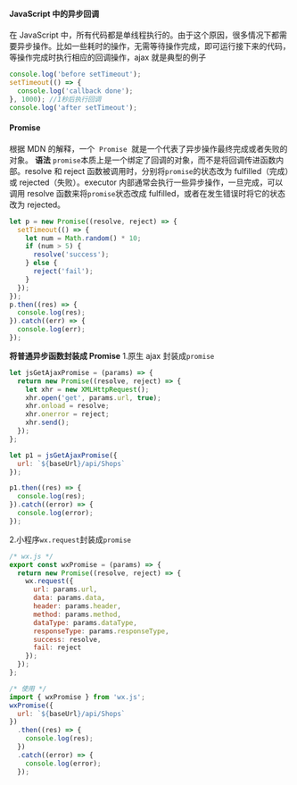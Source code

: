 #### JavaScript 中的异步回调

在 JavaScript 中，所有代码都是单线程执行的。由于这个原因，很多情况下都需要异步操作。比如一些耗时的操作，无需等待操作完成，即可运行接下来的代码，等操作完成时执行相应的回调操作，ajax 就是典型的例子

```javascript
console.log('before setTimeout');
setTimeout(() => {
  console.log('callback done');
}, 1000); //1秒后执行回调
console.log('after setTimeout');
```

#### Promise

根据 MDN 的解释，一个  `Promise`  就是一个代表了异步操作最终完成或者失败的对象。
**语法**
`promise`本质上是一个绑定了回调的对象，而不是将回调传进函数内部。resolve 和 reject 函数被调用时，分别将`promise`的状态改为 fulfilled（完成）或 rejected（失败）。executor 内部通常会执行一些异步操作，一旦完成，可以调用 resolve 函数来将`promise`状态改成 fulfilled，或者在发生错误时将它的状态改为 rejected。

```javascript
let p = new Promise((resolve, reject) => {
  setTimeout(() => {
    let num = Math.random() * 10;
    if (num > 5) {
      resolve('success');
    } else {
      reject('fail');
    }
  });
});
p.then((res) => {
  console.log(res);
}).catch((err) => {
  console.log(err);
});
```

**将普通异步函数封装成 Promise** 1.原生 ajax 封装成`promise`

```javascript
let jsGetAjaxPromise = (params) => {
  return new Promise((resolve, reject) => {
    let xhr = new XMLHttpRequest();
    xhr.open('get', params.url, true);
    xhr.onload = resolve;
    xhr.onerror = reject;
    xhr.send();
  });
};

let p1 = jsGetAjaxPromise({
  url: `${baseUrl}/api/Shops`
});

p1.then((res) => {
  console.log(res);
}).catch((error) => {
  console.log(error);
});
```

2.小程序`wx.request`封装成`promise`

```javascript
/* wx.js */
export const wxPromise = (params) => {
  return new Promise((resolve, reject) => {
    wx.request({
      url: params.url,
      data: params.data,
      header: params.header,
      method: params.method,
      dataType: params.dataType,
      responseType: params.responseType,
      success: resolve,
      fail: reject
    });
  });
};

/* 使用 */
import { wxPromise } from 'wx.js';
wxPromise({
  url: `${baseUrl}/api/Shops`
})
  .then((res) => {
    console.log(res);
  })
  .catch((error) => {
    console.log(error);
  });
```
